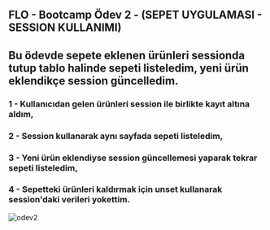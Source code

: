 
## FLO - Bootcamp Ödev 2 - (SEPET UYGULAMASI - SESSION KULLANIMI) 

## Bu ödevde sepete eklenen ürünleri sessionda tutup tablo halinde sepeti listeledim, yeni ürün eklendikçe session güncelledim.

### 1 - Kullanıcıdan gelen ürünleri session ile birlikte kayıt altına aldım,
### 2 - Session kullanarak aynı sayfada sepeti listeledim,
### 3 - Yeni ürün eklendiyse session güncellemesi yaparak tekrar sepeti listeledim,
### 4 - Sepetteki ürünleri kaldırmak için unset kullanarak session'daki verileri yokettim.

![odev2](https://user-images.githubusercontent.com/110502174/204066918-5a7bfa78-8ec4-42f8-a489-47b5c0ea6f6c.gif)
